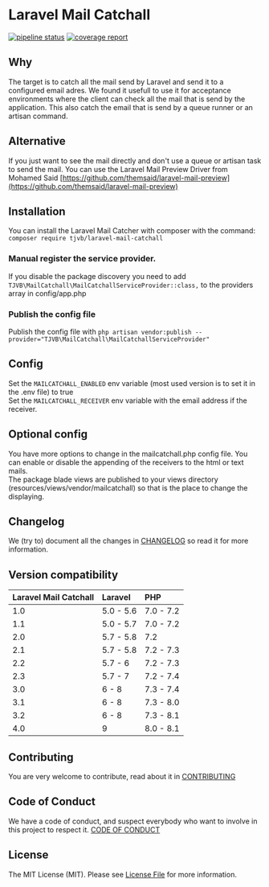 # Laravel Mail Catchall
[![pipeline status](https://gitlab.com/tjvb/laravel-mail-catchall/badges/master/pipeline.svg)](https://gitlab.com/tjvb/laravel-mail-catchall/commits/master)
[![coverage report](https://gitlab.com/tjvb/laravel-mail-catchall/badges/master/coverage.svg)](https://gitlab.com/tjvb/laravel-mail-catchall/commits/master)

## Why
The target is to catch all the mail send by Laravel and send it to a configured email adres. We found it usefull to use it for acceptance environments where the client can check all the mail that is send by the application. This also catch the email that is send by a queue runner or an artisan command.

## Alternative
If you just want to see the mail directly and don't use a queue or artisan task to send the mail. You can use the Laravel Mail Preview Driver from Mohamed Said [https://github.com/themsaid/laravel-mail-preview](https://github.com/themsaid/laravel-mail-preview) 

## Installation
You can install the Laravel Mail Catcher with composer with the command: `composer require tjvb/laravel-mail-catchall`

### Manual register the service provider.
If you disable the package discovery you need to add `TJVB\MailCatchall\MailCatchallServiceProvider::class,` to the providers array in config/app.php

### Publish the config file
Publish the config file with `php artisan vendor:publish --provider="TJVB\MailCatchall\MailCatchallServiceProvider"`

## Config
Set the `MAILCATCHALL_ENABLED` env variable (most used version is to set it in the .env file) to true  
Set the `MAILCATCHALL_RECEIVER` env variable with the email address if the receiver.

## Optional config
You have more options to change in the mailcatchall.php config file. You can enable or disable the appending of the receivers to the html or text mails.  
The package blade views are published to your views directory (resources/views/vendor/mailcatchall) so that is the place to change the displaying.

## Changelog
We (try to) document all the changes in [CHANGELOG](CHANGELOG.md) so read it for more information.

## Version compatibility
 Laravel Mail Catchall  | Laravel   | PHP 
:-----------------------|:--------- | :----- 
 1.0                    | 5.0 - 5.6 | 7.0 - 7.2
 1.1                    | 5.0 - 5.7 | 7.0 - 7.2
 2.0                    | 5.7 - 5.8 | 7.2
 2.1                    | 5.7 - 5.8 | 7.2 - 7.3
 2.2                    | 5.7 - 6   | 7.2 - 7.3
 2.3                    | 5.7 - 7   | 7.2 - 7.4
 3.0                    | 6 - 8     | 7.3 - 7.4
 3.1                    | 6 - 8     | 7.3 - 8.0
 3.2                    | 6 - 8     | 7.3 - 8.1
 4.0                    | 9         | 8.0 - 8.1
 
## Contributing
You are very welcome to contribute, read about it in [CONTRIBUTING](CONTRIBUTING.md)

## Code of Conduct
We have a code of conduct, and suspect everybody who want to involve in this project to respect it. [CODE OF CONDUCT](CODE-OF-CONDUCT.md)

## License
The MIT License (MIT). Please see [License File](LICENSE.md) for more information.
